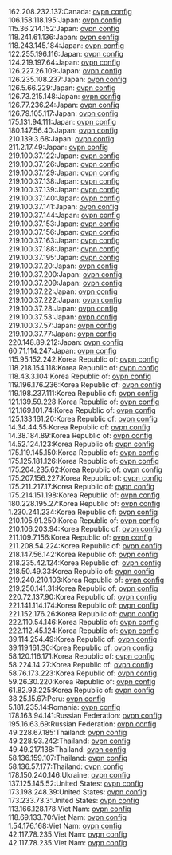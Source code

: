 162.208.232.137:Canada: [ovpn config](vpn/162_208_232_137.ovpn)  
106.158.118.195:Japan: [ovpn config](vpn/106_158_118_195.ovpn)  
115.36.214.152:Japan: [ovpn config](vpn/115_36_214_152.ovpn)  
118.241.61.136:Japan: [ovpn config](vpn/118_241_61_136.ovpn)  
118.243.145.184:Japan: [ovpn config](vpn/118_243_145_184.ovpn)  
122.255.196.116:Japan: [ovpn config](vpn/122_255_196_116.ovpn)  
124.219.197.64:Japan: [ovpn config](vpn/124_219_197_64.ovpn)  
126.227.26.109:Japan: [ovpn config](vpn/126_227_26_109.ovpn)  
126.235.108.237:Japan: [ovpn config](vpn/126_235_108_237.ovpn)  
126.5.66.229:Japan: [ovpn config](vpn/126_5_66_229.ovpn)  
126.73.215.148:Japan: [ovpn config](vpn/126_73_215_148.ovpn)  
126.77.236.24:Japan: [ovpn config](vpn/126_77_236_24.ovpn)  
126.79.105.117:Japan: [ovpn config](vpn/126_79_105_117.ovpn)  
175.131.94.111:Japan: [ovpn config](vpn/175_131_94_111.ovpn)  
180.147.56.40:Japan: [ovpn config](vpn/180_147_56_40.ovpn)  
210.139.3.68:Japan: [ovpn config](vpn/210_139_3_68.ovpn)  
211.2.17.49:Japan: [ovpn config](vpn/211_2_17_49.ovpn)  
219.100.37.122:Japan: [ovpn config](vpn/219_100_37_122.ovpn)  
219.100.37.126:Japan: [ovpn config](vpn/219_100_37_126.ovpn)  
219.100.37.129:Japan: [ovpn config](vpn/219_100_37_129.ovpn)  
219.100.37.138:Japan: [ovpn config](vpn/219_100_37_138.ovpn)  
219.100.37.139:Japan: [ovpn config](vpn/219_100_37_139.ovpn)  
219.100.37.140:Japan: [ovpn config](vpn/219_100_37_140.ovpn)  
219.100.37.141:Japan: [ovpn config](vpn/219_100_37_141.ovpn)  
219.100.37.144:Japan: [ovpn config](vpn/219_100_37_144.ovpn)  
219.100.37.153:Japan: [ovpn config](vpn/219_100_37_153.ovpn)  
219.100.37.156:Japan: [ovpn config](vpn/219_100_37_156.ovpn)  
219.100.37.163:Japan: [ovpn config](vpn/219_100_37_163.ovpn)  
219.100.37.188:Japan: [ovpn config](vpn/219_100_37_188.ovpn)  
219.100.37.195:Japan: [ovpn config](vpn/219_100_37_195.ovpn)  
219.100.37.20:Japan: [ovpn config](vpn/219_100_37_20.ovpn)  
219.100.37.200:Japan: [ovpn config](vpn/219_100_37_200.ovpn)  
219.100.37.209:Japan: [ovpn config](vpn/219_100_37_209.ovpn)  
219.100.37.22:Japan: [ovpn config](vpn/219_100_37_22.ovpn)  
219.100.37.222:Japan: [ovpn config](vpn/219_100_37_222.ovpn)  
219.100.37.28:Japan: [ovpn config](vpn/219_100_37_28.ovpn)  
219.100.37.53:Japan: [ovpn config](vpn/219_100_37_53.ovpn)  
219.100.37.57:Japan: [ovpn config](vpn/219_100_37_57.ovpn)  
219.100.37.77:Japan: [ovpn config](vpn/219_100_37_77.ovpn)  
220.148.89.212:Japan: [ovpn config](vpn/220_148_89_212.ovpn)  
60.71.114.247:Japan: [ovpn config](vpn/60_71_114_247.ovpn)  
115.95.152.242:Korea Republic of: [ovpn config](vpn/115_95_152_242.ovpn)  
118.218.154.118:Korea Republic of: [ovpn config](vpn/118_218_154_118.ovpn)  
118.43.3.104:Korea Republic of: [ovpn config](vpn/118_43_3_104.ovpn)  
119.196.176.236:Korea Republic of: [ovpn config](vpn/119_196_176_236.ovpn)  
119.198.237.111:Korea Republic of: [ovpn config](vpn/119_198_237_111.ovpn)  
121.139.59.228:Korea Republic of: [ovpn config](vpn/121_139_59_228.ovpn)  
121.169.101.74:Korea Republic of: [ovpn config](vpn/121_169_101_74.ovpn)  
125.133.161.20:Korea Republic of: [ovpn config](vpn/125_133_161_20.ovpn)  
14.34.44.55:Korea Republic of: [ovpn config](vpn/14_34_44_55.ovpn)  
14.38.184.89:Korea Republic of: [ovpn config](vpn/14_38_184_89.ovpn)  
14.52.124.123:Korea Republic of: [ovpn config](vpn/14_52_124_123.ovpn)  
175.119.145.150:Korea Republic of: [ovpn config](vpn/175_119_145_150.ovpn)  
175.125.181.126:Korea Republic of: [ovpn config](vpn/175_125_181_126.ovpn)  
175.204.235.62:Korea Republic of: [ovpn config](vpn/175_204_235_62.ovpn)  
175.207.156.227:Korea Republic of: [ovpn config](vpn/175_207_156_227.ovpn)  
175.211.217.17:Korea Republic of: [ovpn config](vpn/175_211_217_17.ovpn)  
175.214.151.198:Korea Republic of: [ovpn config](vpn/175_214_151_198.ovpn)  
180.228.195.27:Korea Republic of: [ovpn config](vpn/180_228_195_27.ovpn)  
1.230.241.234:Korea Republic of: [ovpn config](vpn/1_230_241_234.ovpn)  
210.105.91.250:Korea Republic of: [ovpn config](vpn/210_105_91_250.ovpn)  
210.106.203.94:Korea Republic of: [ovpn config](vpn/210_106_203_94.ovpn)  
211.109.7.156:Korea Republic of: [ovpn config](vpn/211_109_7_156.ovpn)  
211.208.54.224:Korea Republic of: [ovpn config](vpn/211_208_54_224.ovpn)  
218.147.56.142:Korea Republic of: [ovpn config](vpn/218_147_56_142.ovpn)  
218.235.42.124:Korea Republic of: [ovpn config](vpn/218_235_42_124.ovpn)  
218.50.49.33:Korea Republic of: [ovpn config](vpn/218_50_49_33.ovpn)  
219.240.210.103:Korea Republic of: [ovpn config](vpn/219_240_210_103.ovpn)  
219.250.141.31:Korea Republic of: [ovpn config](vpn/219_250_141_31.ovpn)  
220.72.137.90:Korea Republic of: [ovpn config](vpn/220_72_137_90.ovpn)  
221.141.114.174:Korea Republic of: [ovpn config](vpn/221_141_114_174.ovpn)  
221.152.176.26:Korea Republic of: [ovpn config](vpn/221_152_176_26.ovpn)  
222.110.54.146:Korea Republic of: [ovpn config](vpn/222_110_54_146.ovpn)  
222.112.45.124:Korea Republic of: [ovpn config](vpn/222_112_45_124.ovpn)  
39.114.254.49:Korea Republic of: [ovpn config](vpn/39_114_254_49.ovpn)  
39.119.161.30:Korea Republic of: [ovpn config](vpn/39_119_161_30.ovpn)  
58.120.116.171:Korea Republic of: [ovpn config](vpn/58_120_116_171.ovpn)  
58.224.14.27:Korea Republic of: [ovpn config](vpn/58_224_14_27.ovpn)  
58.76.173.223:Korea Republic of: [ovpn config](vpn/58_76_173_223.ovpn)  
59.26.30.220:Korea Republic of: [ovpn config](vpn/59_26_30_220.ovpn)  
61.82.93.225:Korea Republic of: [ovpn config](vpn/61_82_93_225.ovpn)  
38.25.15.67:Peru: [ovpn config](vpn/38_25_15_67.ovpn)  
5.181.235.14:Romania: [ovpn config](vpn/5_181_235_14.ovpn)  
178.163.94.141:Russian Federation: [ovpn config](vpn/178_163_94_141.ovpn)  
195.16.63.69:Russian Federation: [ovpn config](vpn/195_16_63_69.ovpn)  
49.228.67.185:Thailand: [ovpn config](vpn/49_228_67_185.ovpn)  
49.228.93.242:Thailand: [ovpn config](vpn/49_228_93_242.ovpn)  
49.49.217.138:Thailand: [ovpn config](vpn/49_49_217_138.ovpn)  
58.136.159.107:Thailand: [ovpn config](vpn/58_136_159_107.ovpn)  
58.136.57.177:Thailand: [ovpn config](vpn/58_136_57_177.ovpn)  
178.150.240.146:Ukraine: [ovpn config](vpn/178_150_240_146.ovpn)  
137.125.145.52:United States: [ovpn config](vpn/137_125_145_52.ovpn)  
173.198.248.39:United States: [ovpn config](vpn/173_198_248_39.ovpn)  
173.233.73.3:United States: [ovpn config](vpn/173_233_73_3.ovpn)  
113.166.128.178:Viet Nam: [ovpn config](vpn/113_166_128_178.ovpn)  
118.69.133.70:Viet Nam: [ovpn config](vpn/118_69_133_70.ovpn)  
1.54.176.168:Viet Nam: [ovpn config](vpn/1_54_176_168.ovpn)  
42.117.78.235:Viet Nam: [ovpn config](vpn/42_117_78_235.ovpn)  
42.117.78.235:Viet Nam: [ovpn config](vpn/42_117_78_235.ovpn)  
